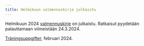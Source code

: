 ```yaml
---
title: Helmikuun valmennuskirje julkaistu
---
```


Helmikuun 2024 [valmennuskirje](https://drive.google.com/file/d/1LxNQZGeGjmKVhvMcLkqOpdpzwg4XJamu/view) on julkaistu.
Ratkaisut pyydetään palauttamaan viimeistään 24.3.2024.

<span lang="sv-FI">[Träningsuppgifter](https://drive.google.com/file/d/13T5soC6pXe_6FAHzcp6r2P3IW2vSWerm/view), februari 2024.</span>
